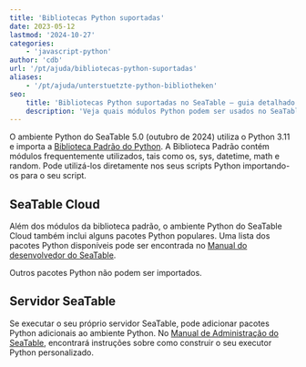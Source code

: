 ```yaml
---
title: 'Bibliotecas Python suportadas'
date: 2023-05-12
lastmod: '2024-10-27'
categories:
    - 'javascript-python'
author: 'cdb'
url: '/pt/ajuda/bibliotecas-python-suportadas'
aliases:
    - '/pt/ajuda/unterstuetzte-python-bibliotheken'
seo:
    title: 'Bibliotecas Python suportadas no SeaTable – guia detalhado'
    description: 'Veja quais módulos Python podem ser usados no SeaTable Cloud, Enterprise e server e saiba incluir bibliotecas personalizadas.'
---
```


O ambiente Python do SeaTable 5.0 (outubro de 2024) utiliza o Python 3.11 e importa a [Biblioteca Padrão do Python](https://docs.python.org/3.11/library/index.html). A Biblioteca Padrão contém módulos frequentemente utilizados, tais como os, sys, datetime, math e random. Pode utilizá-los diretamente nos seus scripts Python importando-os para o seu script.

## SeaTable Cloud

Além dos módulos da biblioteca padrão, o ambiente Python do SeaTable Cloud também inclui alguns pacotes Python populares. Uma lista dos pacotes Python disponíveis pode ser encontrada no [Manual do desenvolvedor do SeaTable](https://developer.seatable.com/scripts/python/common_questions/#list-of-libraries-supported-in-the-cloud-environment).

Outros pacotes Python não podem ser importados.

## Servidor SeaTable

Se executar o seu próprio servidor SeaTable, pode adicionar pacotes Python adicionais ao ambiente Python. No [Manual de Administração do SeaTable](https://admin.seatable.com/installation/advanced/python-pipeline-custom-python-runner/), encontrará instruções sobre como construir o seu executor Python personalizado.
